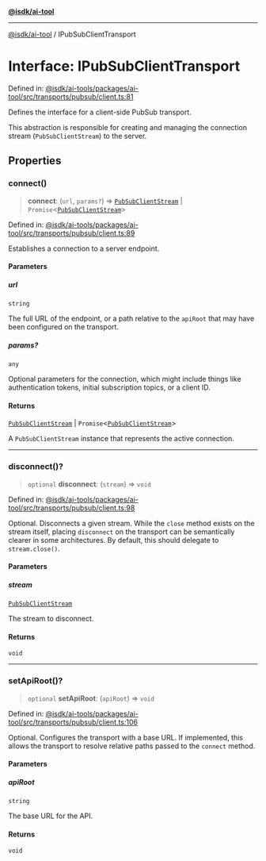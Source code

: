 [**@isdk/ai-tool**](../README.md)

***

[@isdk/ai-tool](../globals.md) / IPubSubClientTransport

# Interface: IPubSubClientTransport

Defined in: [@isdk/ai-tools/packages/ai-tool/src/transports/pubsub/client.ts:81](https://github.com/isdk/ai-tool.js/blob/d0765f898f217d97c57c6949502b4a7bef5dce5e/src/transports/pubsub/client.ts#L81)

Defines the interface for a client-side PubSub transport.

This abstraction is responsible for creating and managing the connection
stream (`PubSubClientStream`) to the server.

## Properties

### connect()

> **connect**: (`url`, `params?`) => [`PubSubClientStream`](PubSubClientStream.md) \| `Promise`\<[`PubSubClientStream`](PubSubClientStream.md)\>

Defined in: [@isdk/ai-tools/packages/ai-tool/src/transports/pubsub/client.ts:89](https://github.com/isdk/ai-tool.js/blob/d0765f898f217d97c57c6949502b4a7bef5dce5e/src/transports/pubsub/client.ts#L89)

Establishes a connection to a server endpoint.

#### Parameters

##### url

`string`

The full URL of the endpoint, or a path relative to the `apiRoot` that may have been configured on the transport.

##### params?

`any`

Optional parameters for the connection, which might include
  things like authentication tokens, initial subscription topics, or a client ID.

#### Returns

[`PubSubClientStream`](PubSubClientStream.md) \| `Promise`\<[`PubSubClientStream`](PubSubClientStream.md)\>

A `PubSubClientStream` instance that represents the active connection.

***

### disconnect()?

> `optional` **disconnect**: (`stream`) => `void`

Defined in: [@isdk/ai-tools/packages/ai-tool/src/transports/pubsub/client.ts:98](https://github.com/isdk/ai-tool.js/blob/d0765f898f217d97c57c6949502b4a7bef5dce5e/src/transports/pubsub/client.ts#L98)

Optional. Disconnects a given stream.
While the `close` method exists on the stream itself, placing `disconnect`
on the transport can be semantically clearer in some architectures.
By default, this should delegate to `stream.close()`.

#### Parameters

##### stream

[`PubSubClientStream`](PubSubClientStream.md)

The stream to disconnect.

#### Returns

`void`

***

### setApiRoot()?

> `optional` **setApiRoot**: (`apiRoot`) => `void`

Defined in: [@isdk/ai-tools/packages/ai-tool/src/transports/pubsub/client.ts:106](https://github.com/isdk/ai-tool.js/blob/d0765f898f217d97c57c6949502b4a7bef5dce5e/src/transports/pubsub/client.ts#L106)

Optional. Configures the transport with a base URL.
If implemented, this allows the transport to resolve relative paths
passed to the `connect` method.

#### Parameters

##### apiRoot

`string`

The base URL for the API.

#### Returns

`void`
